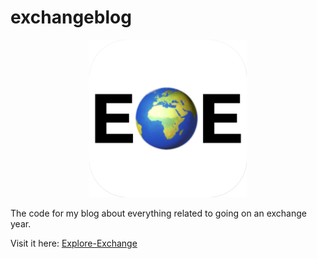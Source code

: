 # exchangeblog
<p align="center">
  <a href="https://www.explore-exchange.com">
    <img src="https://github.com/Namli1/exchangeblog/blob/master/static/favicons/android-chrome-512x512.png" width="300" style="width: 50%;">
  </a>
</p>


The code for my blog about everything related to going on an exchange year.

Visit it here: <a href="https://www.explore-exchange.com">Explore-Exchange</a>
